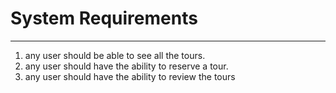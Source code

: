 # System Requirements

---

1. any user should be able to see all the tours.
2. any user should have the ability to reserve a tour. 
3. any user should have the ability to review the tours